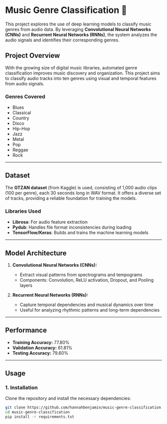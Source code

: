 # Music Genre Classification 🎵

This project explores the use of deep learning models to classify music genres from audio data. By leveraging **Convolutional Neural Networks (CNNs)** and **Recurrent Neural Networks (RNNs)**, the system analyzes the audio signals and identifies their corresponding genres. 

## Project Overview  
With the growing size of digital music libraries, automated genre classification improves music discovery and organization. This project aims to classify audio tracks into ten genres using visual and temporal features from audio signals.

### **Genres Covered**  
- Blues  
- Classical  
- Country  
- Disco  
- Hip-Hop  
- Jazz  
- Metal  
- Pop  
- Reggae  
- Rock  

---

## Dataset  
The **GTZAN dataset** (from Kaggle) is used, consisting of 1,000 audio clips (100 per genre), each 30 seconds long in WAV format. It offers a diverse set of tracks, providing a reliable foundation for training the models.

### Libraries Used  
- **Librosa**: For audio feature extraction  
- **Pydub**: Handles file format inconsistencies during loading  
- **TensorFlow/Keras**: Builds and trains the machine learning models  

---

## Model Architecture  

1. **Convolutional Neural Networks (CNNs):**  
   - Extract visual patterns from spectrograms and tempograms  
   - Components: Convolution, ReLU activation, Dropout, and Pooling layers  

2. **Recurrent Neural Networks (RNNs):**  
   - Capture temporal dependencies and musical dynamics over time  
   - Useful for analyzing rhythmic patterns and long-term dependencies  

---

## Performance  
- **Training Accuracy:** 77.80%  
- **Validation Accuracy:** 61.81%  
- **Testing Accuracy:** 79.60%  

---

## Usage  

### 1. Installation  
Clone the repository and install the necessary dependencies:
```bash
git clone https://github.com/hannahbenjamin/music-genre-classification.git
cd music-genre-classification
pip install -r requirements.txt
